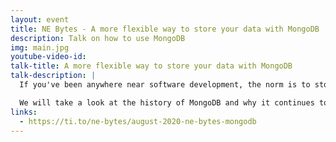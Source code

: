 ```yaml
---
layout: event
title: NE Bytes - A more flexible way to store your data with MongoDB
description: Talk on how to use MongoDB
img: main.jpg
youtube-video-id:
talk-title: A more flexible way to store your data with MongoDB
talk-description: |
  If you've been anywhere near software development, the norm is to store your data in a relational form, but what if there was a different way

  We will take a look at the history of MongoDB and why it continues to be a trending database year on year. We will then go into the advantages of having a flexible document model and how we can utilize MongoDB for our application storage.
links:
  - https://ti.to/ne-bytes/august-2020-ne-bytes-mongodb
---
```


